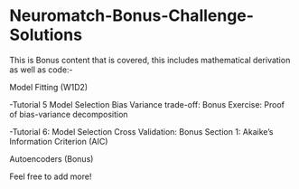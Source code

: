 # Neuromatch-Bonus-Challenge-Solutions

This is Bonus content that is covered, this includes mathematical derivation as well as code:-


Model Fitting (W1D2)


-Tutorial 5 Model Selection Bias Variance trade-off: Bonus Exercise: Proof of bias-variance decomposition


-Tutorial 6: Model Selection Cross Validation: Bonus Section 1: Akaike’s Information Criterion (AIC)


Autoencoders (Bonus)



Feel free to add more!
